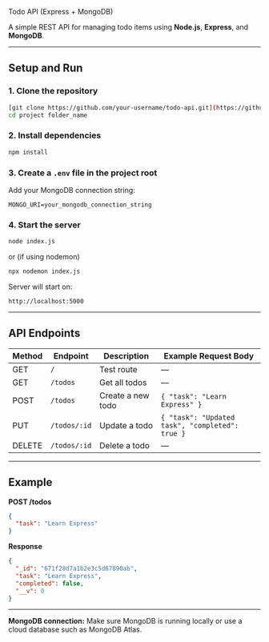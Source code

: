 Todo API (Express + MongoDB)

A simple REST API for managing todo items using **Node.js**, **Express**, and **MongoDB**.

---

## Setup and Run

### 1. Clone the repository

```bash
[git clone https://github.com/your-username/todo-api.git](https://github.com/iro2002/Azure-App-Service-with-express-cicd.git)
cd project folder_name
```

### 2. Install dependencies

```bash
npm install
```

### 3. Create a `.env` file in the project root

Add your MongoDB connection string:

```
MONGO_URI=your_mongodb_connection_string
```

### 4. Start the server

```bash
node index.js
```

or (if using nodemon)

```bash
npx nodemon index.js
```

Server will start on:

```
http://localhost:5000
```

---

## API Endpoints

| Method | Endpoint     | Description       | Example Request Body                            |
| ------ | ------------ | ----------------- | ----------------------------------------------- |
| GET    | `/`          | Test route        | —                                               |
| GET    | `/todos`     | Get all todos     | —                                               |
| POST   | `/todos`     | Create a new todo | `{ "task": "Learn Express" }`                   |
| PUT    | `/todos/:id` | Update a todo     | `{ "task": "Updated task", "completed": true }` |
| DELETE | `/todos/:id` | Delete a todo     | —                                               |

---

## Example

**POST /todos**

```json
{
  "task": "Learn Express"
}
```

**Response**

```json
{
  "_id": "671f28d7a1b2e3c5d67890ab",
  "task": "Learn Express",
  "completed": false,
  "__v": 0
}
```

---

**MongoDB connection:** Make sure MongoDB is running locally or use a cloud database such as MongoDB Atlas.
